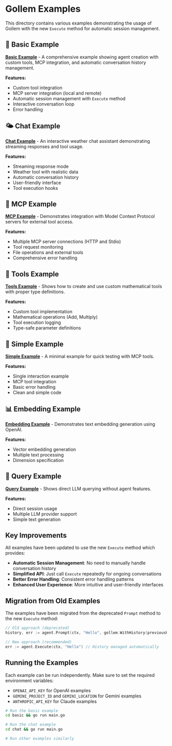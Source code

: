 # Gollem Examples

This directory contains various examples demonstrating the usage of Gollem with the new `Execute` method for automatic session management.

## 🚀 Basic Example
**[Basic Example](basic/main.go)** - A comprehensive example showing agent creation with custom tools, MCP integration, and automatic conversation history management.

**Features:**
- Custom tool integration
- MCP server integration (local and remote)
- Automatic session management with `Execute` method
- Interactive conversation loop
- Error handling

## 🌤️ Chat Example
**[Chat Example](chat/main.go)** - An interactive weather chat assistant demonstrating streaming responses and tool usage.

**Features:**
- Streaming response mode
- Weather tool with realistic data
- Automatic conversation history
- User-friendly interface
- Tool execution hooks

## 🔧 MCP Example
**[MCP Example](mcp/main.go)** - Demonstrates integration with Model Context Protocol servers for external tool access.

**Features:**
- Multiple MCP server connections (HTTP and Stdio)
- Tool request monitoring
- File operations and external tools
- Comprehensive error handling

## 🔢 Tools Example
**[Tools Example](tools/main.go)** - Shows how to create and use custom mathematical tools with proper type definitions.

**Features:**
- Custom tool implementation
- Mathematical operations (Add, Multiply)
- Tool execution logging
- Type-safe parameter definitions

## 🎯 Simple Example
**[Simple Example](simple/main.go)** - A minimal example for quick testing with MCP tools.

**Features:**
- Single interaction example
- MCP tool integration
- Basic error handling
- Clean and simple code

## 📊 Embedding Example
**[Embedding Example](embedding/main.go)** - Demonstrates text embedding generation using OpenAI.

**Features:**
- Vector embedding generation
- Multiple text processing
- Dimension specification

## 🔄 Query Example
**[Query Example](query/main.go)** - Shows direct LLM querying without agent features.

**Features:**
- Direct session usage
- Multiple LLM provider support
- Simple text generation

## Key Improvements

All examples have been updated to use the new `Execute` method which provides:

- **Automatic Session Management**: No need to manually handle conversation history
- **Simplified API**: Just call `Execute` repeatedly for ongoing conversations
- **Better Error Handling**: Consistent error handling patterns
- **Enhanced User Experience**: More intuitive and user-friendly interfaces

## Migration from Old Examples

The examples have been migrated from the deprecated `Prompt` method to the new `Execute` method:

```go
// Old approach (deprecated)
history, err := agent.Prompt(ctx, "Hello", gollem.WithHistory(previousHistory))

// New approach (recommended)
err := agent.Execute(ctx, "Hello") // History managed automatically
```

## Running the Examples

Each example can be run independently. Make sure to set the required environment variables:

- `OPENAI_API_KEY` for OpenAI examples
- `GEMINI_PROJECT_ID` and `GEMINI_LOCATION` for Gemini examples
- `ANTHROPIC_API_KEY` for Claude examples

```bash
# Run the basic example
cd basic && go run main.go

# Run the chat example
cd chat && go run main.go

# Run other examples similarly
```
